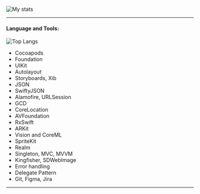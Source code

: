 
![My stats](https://github-profile-summary-cards.vercel.app/api/cards/profile-details?username=ListopadovArt&theme=solarized_dark)


---
#### Language and Tools:
![Top Langs](https://github-readme-stats.vercel.app/api/top-langs/?username=ListopadovArt&layout=compact)
+ Cocoapods
+ Foundation
+ UIKit
+ Autolayout
+ Storyboards, Xib
+ JSON
+ SwiftyJSON
+ Alamofire, URLSession
+ GCD
+ CoreLocation
+ AVFoundation
+ RxSwift
+ ARKit
+ Vision and CoreML
+ SpriteKit
+ Realm
+ Singleton, MVC, MVVM
+ Kingfisher, SDWebImage
+ Error handling
+ Delegate Pattern
+ Git, Figma, Jira
---
